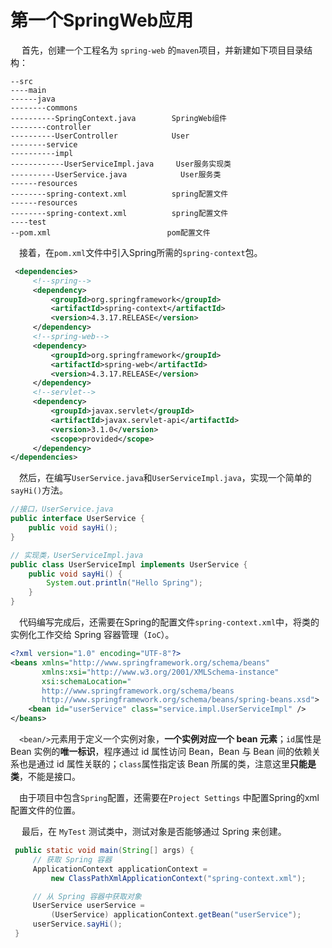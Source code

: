 
# 第一个SpringWeb应用

​	　首先，创建一个工程名为 `spring-web` 的`maven`项目，并新建如下项目目录结构：

```
--src
----main
------java
--------commons
----------SpringContext.java		SpringWeb组件
--------controller
----------UserController			User
--------service
----------impl
------------UserServiceImpl.java	 User服务实现类
----------UserService.java            User服务类
------resources
--------spring-context.xml			spring配置文件
------resources
--------spring-context.xml			spring配置文件
----test
--pom.xml						   pom配置文件
```

​	　接着，在`pom.xml`文件中引入Spring所需的`spring-context`包。

```xml
 <dependencies>
     <!--spring-->
     <dependency>
         <groupId>org.springframework</groupId>
         <artifactId>spring-context</artifactId>
         <version>4.3.17.RELEASE</version>
     </dependency>
     <!--spring-web-->
	 <dependency>
         <groupId>org.springframework</groupId>
         <artifactId>spring-web</artifactId>
         <version>4.3.17.RELEASE</version>
     </dependency>
     <!--servlet-->
     <dependency>
         <groupId>javax.servlet</groupId>
         <artifactId>javax.servlet-api</artifactId>
         <version>3.1.0</version>
         <scope>provided</scope>
     </dependency>
</dependencies>
```

​	　然后，在编写`UserService.java`和`UserServiceImpl.java`，实现一个简单的`sayHi()`方法。

```java
//接口，UserService.java
public interface UserService {
    public void sayHi();
}

// 实现类，UserServiceImpl.java
public class UserServiceImpl implements UserService {
    public void sayHi() {
        System.out.println("Hello Spring");
    }
}
```

​	　代码编写完成后，还需要在Spring的配置文件`spring-context.xml`中，将类的实例化工作交给 Spring 容器管理（`IoC`）。

```xml
<?xml version="1.0" encoding="UTF-8"?>
<beans xmlns="http://www.springframework.org/schema/beans"
       xmlns:xsi="http://www.w3.org/2001/XMLSchema-instance"
       xsi:schemaLocation="
       http://www.springframework.org/schema/beans 
       http://www.springframework.org/schema/beans/spring-beans.xsd">
    <bean id="userService" class="service.impl.UserServiceImpl" />
</beans>
```

​	　`<bean/>`元素用于定义一个实例对象，**一个实例对应一个 bean 元素**；`id`属性是 Bean 实例的**唯一标识**，程序通过 id 属性访问 Bean，Bean 与 Bean 间的依赖关系也是通过 id 属性关联的；`class`属性指定该 Bean 所属的类，注意这里**只能是类**，不能是接口。

​	　由于项目中包含`Spring`配置，还需要在`Project Settings` 中配置Spring的xml配置文件的位置。



​	　最后，在 `MyTest` 测试类中，测试对象是否能够通过 Spring 来创建。

```java
 public static void main(String[] args) {
     // 获取 Spring 容器
     ApplicationContext applicationContext = 
         new ClassPathXmlApplicationContext("spring-context.xml");

     // 从 Spring 容器中获取对象
     UserService userService = 
         (UserService) applicationContext.getBean("userService");
     userService.sayHi();
 }
```

